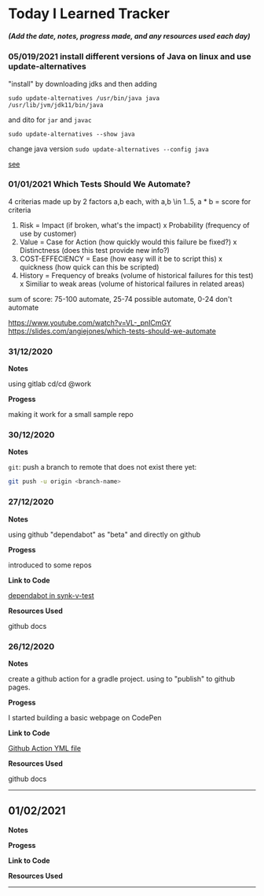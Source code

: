# Today I Learned Tracker

##### (Add the date, notes, progress made, and any resources used each day)

### 05/019/2021 install different versions of Java on linux and use update-alternatives

"install" by downloading jdks and then adding

`sudo update-alternatives /usr/bin/java java /usr/lib/jvm/jdk11/bin/java`

and dito for `jar` and `javac`

`sudo update-alternatives --show java`

change java version
`sudo update-alternatives --config java`

[see](https://dev.to/thegroo/install-and-manage-multiple-java-versions-on-linux-using-alternatives-5e93)


### 01/01/2021 Which Tests Should We Automate?

4 criterias made up by 2 factors a,b each, with a,b \in 1..5, a * b = score for criteria

1. Risk = Impact (if broken, what's the impact) x Probability (frequency of use by customer)
2. Value = Case for Action (how quickly would this failure be fixed?) x Distinctness (does this test provide new info?)
3. COST-EFFECIENCY = Ease (how easy will it be to script this) x quickness (how quick can this be scripted)
4. History = Frequency of breaks (volume of historical failures for this test) x Similiar to weak areas (volume of historical failures in related areas)

sum of score: 75-100 automate, 25-74 possible automate, 0-24 don't automate

https://www.youtube.com/watch?v=VL-_pnICmGY https://slides.com/angiejones/which-tests-should-we-automate

### 31/12/2020

**Notes**

using gitlab cd/cd @work

**Progess**

making it work for a small sample repo

### 30/12/2020

**Notes**

`git`: push a branch to remote that does not exist there yet:
```sh
git push -u origin <branch-name>
```


### 27/12/2020

**Notes**

using github "dependabot" as "beta" and directly on github

**Progess**

introduced to some repos

**Link to Code**

[dependabot in synk-v-test](https://github.com/epischel/synk-v-test/blob/master/.github/dependabot.yml)

**Resources Used**

github docs

### 26/12/2020

**Notes**

create a github action for a gradle project. using to "publish" to github pages.

**Progess**

I started building a basic webpage on CodePen 

**Link to Code**

[Github Action YML file](https://github.com/epischel/gensources/blob/main/.github/workflows/publish.yml)

**Resources Used**

github docs

---

## 01/02/2021

**Notes**


**Progess**


**Link to Code**


**Resources Used**



---



